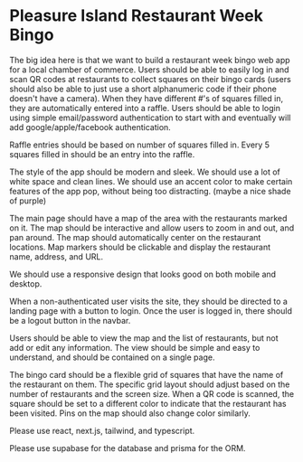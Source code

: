 # Pleasure Island Restaurant Week Bingo

The big idea here is that we want to build a restaurant week bingo web app for a local chamber of commerce. Users should be able to easily log in and scan QR codes at restaurants to collect squares on their bingo cards (users should also be able to just use a short alphanumeric code if their phone doesn't have a camera). When they have different #'s of squares filled in, they are automatically entered into a raffle. Users should be able to login using simple email/password authentication to start with and eventually will add google/apple/facebook authentication.

Raffle entries should be based on number of squares filled in. Every 5 squares filled in should be an entry into the raffle.

The style of the app should be modern and sleek. We should use a lot of white space and clean lines. We should use an accent color to make certain features of the app pop, without being too distracting. (maybe a nice shade of purple)

The main page should have a map of the area with the restaurants marked on it. The map should be interactive and allow users to zoom in and out, and pan around. The map should automatically center on the restaurant locations. Map markers should be clickable and display the restaurant name, address, and URL.

We should use a responsive design that looks good on both mobile and desktop.

When a non-authenticated user visits the site, they should be directed to a landing page with a button to login. Once the user is logged in, there should be a logout button in the navbar.

Users should be able to view the map and the list of restaurants, but not add or edit any information. The view should be simple and easy to understand, and should be contained on a single page.

The bingo card should be a flexible grid of squares that have the name of the restaurant on them. The specific grid layout should adjust based on the number of restaurants and the screen size. When a QR code is scanned, the square should be set to a different color to indicate that the restaurant has been visited. Pins on the map should also change color similarly.

Please use react, next.js, tailwind, and typescript. 

Please use supabase for the database and prisma for the ORM.
